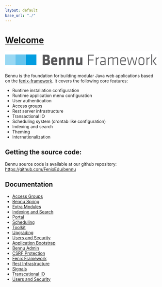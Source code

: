 ```yaml
---
layout: default
base_url: "./"
---
```



# [**Welcome**](./bennu.md)

![image1](assets/bennu.png)

Bennu is the foundation for building modular Java web applications based on the [fenix-framework](http://fenix-framework.github.io/). It covers the following core features:
* Runtime installation configuration
* Runtime application menu configuration
* User authentication
* Access groups
* Rest server infrastructure
* Transactional IO
* Scheduling system (crontab like configuration)
* Indexing and search
* Theming
* Internationalization

## Getting the source code:
Bennu source code is available at our github repository: https://github.com/FenixEdu/bennu

## Documentation

* [Access Groups][Access Groups]
* [Bennu Spring][Bennu Spring]
* [Extra Modules][Extra Modules]
* [Indexing and Search][Indexing and Search]
* [Portal][Portal]
* [Scheduling][Scheduling]
* [Toolkit][Toolkit]
* [Upgrading][Upgrading]
* [Users and Security][Users and Security]
* [Application Bootstrap][Application Bootstrap]
* [Bennu Admin][Bennu Admin]
* [CSRF Protection][CSRF Protection]
* [Fenix Framework][Fenix Framework]
* [Rest Infrastructure][Rest Infrastructure]
* [Signals][Signals]
* [Transcational IO][Transcational IO]
* [Users and Security][Users and Security]



[Access Groups]: access-groups/access-groups
[Bennu Spring]: bennu-spring/bennu-spring
[Extra Modules]: extra-modules/extra-modules
[Indexing and Search]: indexing-and-search/indexing-and-search
[Portal]: portal/portal
[Scheduling]: scheduling/scheduling
[Toolkit]: toolkit/toolkit
[Upgrading]: upgrading/upgrading
[Users and Security]: users-and-security_prior-bennu4/users-and-security_prior-bennu4
[Application Bootstrap]: application-bootstrap/application-bootstrap
[Bennu Admin]: bennu-admin/bennu-admin
[CSRF Protection]: csrf-protection/csrf-protection
[Fenix Framework]: fenix-framework/fenix-framework
[Rest Infrastructure]: rest-infrastructure/rest-infrastructure
[Signals]: signals/signals
[Transcational IO]: transactional-io/transactional-io
[Users and Security]: users-and-security/users-and-security

